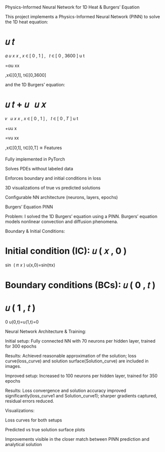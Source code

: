 Physics-Informed Neural Network for 1D Heat & Burgers’ Equation

This project implements a Physics-Informed Neural Network (PINN) to solve the 1D heat equation:

𝑢
𝑡
=
𝛼
𝑢
𝑥
𝑥
,
𝑥
∈
[
0
,
1
]
,
 
𝑡
∈
[
0
,
3600
]
u
t
	​

=αu
xx
	​

,x∈[0,1], t∈[0,3600]

and the 1D Burgers’ equation:

𝑢
𝑡
+
𝑢
 
𝑢
𝑥
=
𝜈
 
𝑢
𝑥
𝑥
,
𝑥
∈
[
0
,
1
]
,
 
𝑡
∈
[
0
,
𝑇
]
u
t
	​

+uu
x
	​

=νu
xx
	​

,x∈[0,1], t∈[0,T]
✳️ Features

Fully implemented in PyTorch

Solves PDEs without labeled data

Enforces boundary and initial conditions in loss

3D visualizations of true vs predicted solutions

Configurable NN architecture (neurons, layers, epochs)

Burgers’ Equation PINN

Problem:
I solved the 1D Burgers’ equation using a PINN. Burgers’ equation models nonlinear convection and diffusion phenomena.

Boundary & Initial Conditions:

Initial condition (IC): 
𝑢
(
𝑥
,
0
)
=
sin
⁡
(
𝜋
𝑥
)
u(x,0)=sin(πx)

Boundary conditions (BCs): 
𝑢
(
0
,
𝑡
)
=
𝑢
(
1
,
𝑡
)
=
0
u(0,t)=u(1,t)=0

Neural Network Architecture & Training:

Initial setup: Fully connected NN with 70 neurons per hidden layer, trained for 300 epochs

Results: Achieved reasonable approximation of the solution; loss curve(loss_curve) and solution surface(Solution_curve) are included in images.

Improved setup: Increased to 100 neurons per hidden layer, trained for 350 epochs

Results: Loss convergence and solution accuracy improved significantly(loss_curve1 and Solution_curve1); sharper gradients captured, residual errors reduced.

Visualizations:

Loss curves for both setups

Predicted vs true solution surface plots

Improvements visible in the closer match between PINN prediction and analytical solution
